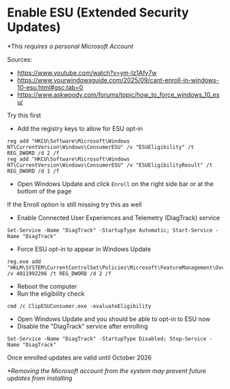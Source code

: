 # Enable ESU (Extended Security Updates)
_*This requires a personal Microsoft Account_

Sources:

- https://www.youtube.com/watch?v=ym-Iz1Afy7w
- https://www.yourwindowsguide.com/2025/09/cant-enroll-in-windows-10-esu.html#gsc.tab=0
- https://www.askwoody.com/forums/topic/how_to_force_windows_10_esu/

Try this first

- Add the registry keys to allow for ESU opt-in
```
reg add "HKCU\Software\Microsoft\Windows NT\CurrentVersion\Windows\ConsumerESU" /v "ESUEligibility" /t REG_DWORD /d 2 /f
reg add "HKCU\Software\Microsoft\Windows NT\CurrentVersion\Windows\ConsumerESU" /v "ESUEligibilityResult" /t REG_DWORD /d 1 /f
```
- Open Windows Update and click `Enroll` on the right side bar or at the bottom of the page

If the Enroll option is still missing try this as well

- Enable Connected User Experiences and Telemetry (DiagTrack) service
```
Set-Service -Name "DiagTrack" -StartupType Automatic; Start-Service -Name "DiagTrack"
```
- Force ESU opt-in to appear in Windows Update
```
reg.exe add "HKLM\SYSTEM\CurrentControlSet\Policies\Microsoft\FeatureManagement\Overrides" /v 4011992206 /t REG_DWORD /d 2 /f
```
- Reboot the computer
- Run the eligibility check
```
cmd /c ClipESUConsumer.exe -evaluateEligibility
```
- Open Windows Update and you should be able to opt-in to ESU now
- Disable the "DiagTrack" service after enrolling
```
Set-Service -Name "DiagTrack" -StartupType Disabled; Stop-Service -Name "DiagTrack"
```

Once enrolled updates are valid until October 2026

_*Removing the Microsoft account from the system may prevent future updates from installing_
